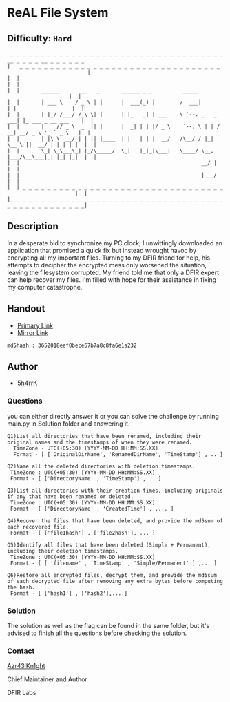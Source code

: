 # ReAL File System
## Difficulty: `Hard`
```
 _ _ _ _ _ _ _ _ _ _ _ _ _ _ _ _ _ _ _ _ _ _ _ _ _ _ _ _ _ _ _ _ _ _ _ __ _ _ _ _ __ _ _ _ _ _ _
|   _ _ _ _ _ _ _ _ _ _ _ _ _ _ _ _ _ _ _ _ _ _ _ _ _ _ _ _ _ _ _ _ _ _ _ _ _ _ _ _ _ _ _ _ _   |
|  |                                                                                         |  |
|  |       ______      ___   _       ______ _ _          _____           _                   |  |
|  |       | ___ \    / _ \ | |      |  ___(_) |        /  ___|         | |                  |  |
|  |       | |_/ /___/ /_\ \| |      | |_   _| | ___    \ `--. _   _ ___| |_ ___ _ __ ___    |  |
|  |       |    // _ \  _  || |      |  _| | | |/ _ \    `--. \ | | / __| __/ _ \ '_ ` _ \   |  |
|  |       | |\ \  __/ | | || |____  | |   | | |  __/   /\__/ / |_| \__ \ ||  __/ | | | | |  |  |
|  |       \_| \_\___\_| |_/\_____/  \_|   |_|_|\___|   \____/ \__, |___/\__\___|_| |_| |_|  |  |
|  |                                                           __/ |                         |  |
|  |                                                           |___/                         |  |
|  | _ _ _ _ _ _ _ _ _ _ _ _ _ _ _ _ _ _ _ _ _ _ _ _ _ _ _ _ _ _ _ _ _ _ _ _ _ _ _ _ _ _ _ _ |  |
|_ _ _ _ _ _ _ _ _ _ _ _ _ _ _ _ _ _ _ _ _ _ _ _ _ _ _ _ _ _ _ _ _ _ _ _ _ _ _ _ _ _ _ _ _ _ _ _|
```

## Description
In a desperate bid to synchronize my PC clock, I unwittingly downloaded an application that promised a quick fix but instead wrought havoc by encrypting all my important files. Turning to my DFIR friend for help, his attempts to decipher the encrypted mess only worsened the situation, leaving the filesystem corrupted. My friend told me that only a DFIR expert can help recover my files. I'm filled with hope for their assistance in fixing my computer catastrophe.

## Handout

- [Primary Link](https://drive.google.com/file/d/1XvBsf_DRKGTFhJaplfwKShbaDgMWn_f4/view?usp=sharing)
- [Mirror Link ](https://mega.nz/file/pzUhBYRS#6XiIuFce2YnFIhdtuAzUMg33KmUdacOR4H5B3zlJCHQ)

`md5hash : 3652018eef0bece67b7a8c8fa6e1a232`

## Author
- [5h4rrK](https://www.twitter.com/5h4rrK)

### Questions

you can either directly answer it or you can solve the challenge by running main.py in Solution folder and answering it.

```
Q1)List all directories that have been renamed, including their original names and the timestamps of when they were renamed.
  TimeZone - UTC(+05:30) [YYYY-MM-DD HH:MM:SS.XX]
  Format - [ ['OriginalDirName', 'RenamedDirName', 'TimeStamp'] , .. ]

Q2)Name all the deleted directories with deletion timestamps.
 TimeZone : UTC(+05:30) [YYYY-MM-DD HH:MM:SS.XX]
 Format - [ ['DirectoryName' , 'TimeStamp'] , .. ]

Q3)List all directories with their creation times, including originals if any that have been renamed or deleted.
 TimeZone : UTC(+05:30) [YYYY-MM-DD HH:MM:SS.XX]
 Format - [ ['DirectoryName' , 'CreatedTime'] , .... ]

Q4)Recover the files that have been deleted, and provide the md5sum of each recovered file.
 Format - [ ['file1hash'] , ['file2hash'], ... ]  

Q5)Identify all files that have been deleted (Simple + Permanent), including their deletion timestamps.
 TimeZone : UTC(+05:30) [YYYY-MM-DD HH:MM:SS.XX]
 Format - [ [ 'filename' , 'TimeStamp' , 'Simple/Permanent' ] ,... ]

Q6)Restore all encrypted files, decrypt them, and provide the md5sum of each decrypted file after removing any extra bytes before computing the hash.
 Format - [ ['hash1'] , ['hash2'],....]
```

### Solution

The solution as well as the flag can be found in the same folder, but it's advised to finish all the questions before checking the solution.

### Contact

[Azr43lKn1ght](https://twitter.com/Azr43lKn1ght)

Chief Maintainer and Author

DFIR Labs